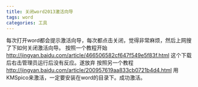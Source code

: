 ```yaml
---
title: 关闭word2013激活向导
tags: word
categories: 工具
---
```

每次打开word都会提示激活向导，每次都点击关闭，觉得非常麻烦，然后上网搜了下如何关闭激活向导。
按照一个教程开始
http://jingyan.baidu.com/article/466506582cf647f549e5f83f.html
这个下载后右击管理员运行后没有反应。遂放弃
按照另一个教程
http://jingyan.baidu.com/article/200957619aa833cb0721b4d4.html
用KMSpico来激活，一定要安装在word的目录下。成功激活。
